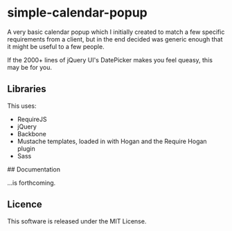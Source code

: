 # simple-calendar-popup

A very basic calendar popup which I initially created to match a few specific
requirements from a client, but in the end decided was generic enough that it
might be useful to a few people.

If the 2000+ lines of jQuery UI's DatePicker makes you feel queasy, this may be
for you.

## Libraries

This uses:

* RequireJS
* jQuery
* Backbone
* Mustache templates, loaded in with Hogan and the Require Hogan plugin
* Sass

## Documentation

...is forthcoming.

## Licence

This software is released under the MIT License.